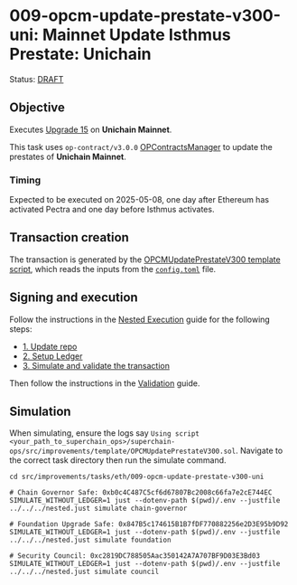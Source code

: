 # 009-opcm-update-prestate-v300-uni: Mainnet Update Isthmus Prestate: Unichain

Status: [DRAFT]()

## Objective

Executes [Upgrade 15](https://gov.optimism.io/t/upgrade-proposal-15-isthmus-hard-fork/9804) on **Unichain Mainnet**.

This task uses `op-contract/v3.0.0` [OPContractsManager](https://github.com/ethereum-optimism/optimism/blob/op-contracts/v3.0.0-rc.2/packages/contracts-bedrock/src/L1/OPContractsManager.sol) to update the prestates of **Unichain Mainnet**.

### Timing

Expected to be executed on 2025-05-08, one day after Ethereum has activated Pectra and one day before Isthmus activates.

## Transaction creation

The transaction is generated by the [OPCMUpdatePrestateV300 template script](../../../template/OPCMUpdatePrestateV300.sol),
which reads the inputs from the [`config.toml`](./config.toml) file.

## Signing and execution

Follow the instructions in the [Nested Execution](../../../NESTED.md) guide for the following steps:

- [1. Update repo](../../../NESTED.md#1-update-repo)
- [2. Setup Ledger](../../../NESTED.md#2-setup-ledger)
- [3. Simulate and validate the transaction](../../../NESTED.md#3-simulate-and-validate-the-transaction)

Then follow the instructions in the [Validation](./VALIDATION.md) guide.

## Simulation

When simulating, ensure the logs say `Using script <your_path_to_superchain_ops>/superchain-ops/src/improvements/template/OPCMUpdatePrestateV300.sol`.
Navigate to the correct task directory then run the simulate command.
```
cd src/improvements/tasks/eth/009-opcm-update-prestate-v300-uni

# Chain Governor Safe: 0xb0c4C487C5cf6d67807Bc2008c66fa7e2cE744EC 
SIMULATE_WITHOUT_LEDGER=1 just --dotenv-path $(pwd)/.env --justfile ../../../nested.just simulate chain-governor 

# Foundation Upgrade Safe: 0x847B5c174615B1B7fDF770882256e2D3E95b9D92
SIMULATE_WITHOUT_LEDGER=1 just --dotenv-path $(pwd)/.env --justfile ../../../nested.just simulate foundation

# Security Council: 0xc2819DC788505Aac350142A7A707BF9D03E3Bd03
SIMULATE_WITHOUT_LEDGER=1 just --dotenv-path $(pwd)/.env --justfile ../../../nested.just simulate council
```

